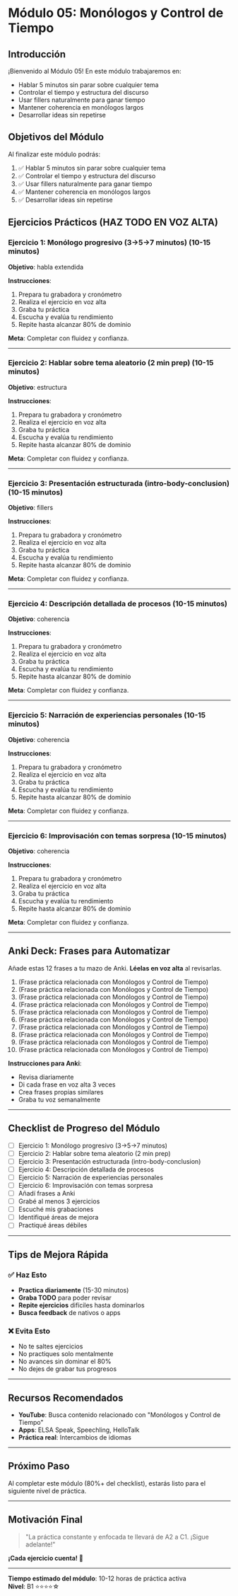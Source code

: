 # Módulo 05: Monólogos y Control de Tiempo

## Introducción

¡Bienvenido al Módulo 05! En este módulo trabajaremos en:

- Hablar 5 minutos sin parar sobre cualquier tema
- Controlar el tiempo y estructura del discurso
- Usar fillers naturalmente para ganar tiempo
- Mantener coherencia en monólogos largos
- Desarrollar ideas sin repetirse

## Objetivos del Módulo

Al finalizar este módulo podrás:

1. ✅ Hablar 5 minutos sin parar sobre cualquier tema
2. ✅ Controlar el tiempo y estructura del discurso
3. ✅ Usar fillers naturalmente para ganar tiempo
4. ✅ Mantener coherencia en monólogos largos
5. ✅ Desarrollar ideas sin repetirse

## Ejercicios Prácticos (HAZ TODO EN VOZ ALTA)

### Ejercicio 1: Monólogo progresivo (3→5→7 minutos) (10-15 minutos)

**Objetivo**: habla extendida

**Instrucciones**:
1. Prepara tu grabadora y cronómetro
2. Realiza el ejercicio en voz alta
3. Graba tu práctica
4. Escucha y evalúa tu rendimiento
5. Repite hasta alcanzar 80% de dominio

**Meta**: Completar con fluidez y confianza.

---

### Ejercicio 2: Hablar sobre tema aleatorio (2 min prep) (10-15 minutos)

**Objetivo**:  estructura

**Instrucciones**:
1. Prepara tu grabadora y cronómetro
2. Realiza el ejercicio en voz alta
3. Graba tu práctica
4. Escucha y evalúa tu rendimiento
5. Repite hasta alcanzar 80% de dominio

**Meta**: Completar con fluidez y confianza.

---

### Ejercicio 3: Presentación estructurada (intro-body-conclusion) (10-15 minutos)

**Objetivo**:  fillers

**Instrucciones**:
1. Prepara tu grabadora y cronómetro
2. Realiza el ejercicio en voz alta
3. Graba tu práctica
4. Escucha y evalúa tu rendimiento
5. Repite hasta alcanzar 80% de dominio

**Meta**: Completar con fluidez y confianza.

---

### Ejercicio 4: Descripción detallada de procesos (10-15 minutos)

**Objetivo**:  coherencia

**Instrucciones**:
1. Prepara tu grabadora y cronómetro
2. Realiza el ejercicio en voz alta
3. Graba tu práctica
4. Escucha y evalúa tu rendimiento
5. Repite hasta alcanzar 80% de dominio

**Meta**: Completar con fluidez y confianza.

---

### Ejercicio 5: Narración de experiencias personales (10-15 minutos)

**Objetivo**:  coherencia

**Instrucciones**:
1. Prepara tu grabadora y cronómetro
2. Realiza el ejercicio en voz alta
3. Graba tu práctica
4. Escucha y evalúa tu rendimiento
5. Repite hasta alcanzar 80% de dominio

**Meta**: Completar con fluidez y confianza.

---

### Ejercicio 6: Improvisación con temas sorpresa (10-15 minutos)

**Objetivo**:  coherencia

**Instrucciones**:
1. Prepara tu grabadora y cronómetro
2. Realiza el ejercicio en voz alta
3. Graba tu práctica
4. Escucha y evalúa tu rendimiento
5. Repite hasta alcanzar 80% de dominio

**Meta**: Completar con fluidez y confianza.

---

## Anki Deck: Frases para Automatizar

Añade estas 12 frases a tu mazo de Anki. **Léelas en voz alta** al revisarlas.

1. (Frase práctica relacionada con Monólogos y Control de Tiempo)
2. (Frase práctica relacionada con Monólogos y Control de Tiempo)
3. (Frase práctica relacionada con Monólogos y Control de Tiempo)
4. (Frase práctica relacionada con Monólogos y Control de Tiempo)
5. (Frase práctica relacionada con Monólogos y Control de Tiempo)
6. (Frase práctica relacionada con Monólogos y Control de Tiempo)
7. (Frase práctica relacionada con Monólogos y Control de Tiempo)
8. (Frase práctica relacionada con Monólogos y Control de Tiempo)
9. (Frase práctica relacionada con Monólogos y Control de Tiempo)
10. (Frase práctica relacionada con Monólogos y Control de Tiempo)

**Instrucciones para Anki**:
- Revisa diariamente
- Di cada frase en voz alta 3 veces
- Crea frases propias similares
- Graba tu voz semanalmente

---

## Checklist de Progreso del Módulo

- [ ] Ejercicio 1: Monólogo progresivo (3→5→7 minutos)
- [ ] Ejercicio 2: Hablar sobre tema aleatorio (2 min prep)
- [ ] Ejercicio 3: Presentación estructurada (intro-body-conclusion)
- [ ] Ejercicio 4: Descripción detallada de procesos
- [ ] Ejercicio 5: Narración de experiencias personales
- [ ] Ejercicio 6: Improvisación con temas sorpresa
- [ ] Añadí frases a Anki
- [ ] Grabé al menos 3 ejercicios
- [ ] Escuché mis grabaciones
- [ ] Identifiqué áreas de mejora
- [ ] Practiqué áreas débiles

---

## Tips de Mejora Rápida

### ✅ Haz Esto
- **Practica diariamente** (15-30 minutos)
- **Graba TODO** para poder revisar
- **Repite ejercicios** difíciles hasta dominarlos
- **Busca feedback** de nativos o apps

### ❌ Evita Esto
- No te saltes ejercicios
- No practiques solo mentalmente
- No avances sin dominar el 80%
- No dejes de grabar tus progresos

---

## Recursos Recomendados

- **YouTube**: Busca contenido relacionado con "Monólogos y Control de Tiempo"
- **Apps**: ELSA Speak, Speechling, HelloTalk
- **Práctica real**: Intercambios de idiomas

---

## Próximo Paso

Al completar este módulo (80%+ del checklist), estarás listo para el siguiente nivel de práctica.

---

## Motivación Final

> "La práctica constante y enfocada te llevará de A2 a C1. ¡Sigue adelante!"

**¡Cada ejercicio cuenta! 🚀**

---

**Tiempo estimado del módulo**: 10-12 horas de práctica activa  
**Nivel**: B1 ⭐⭐⭐⭐☆
